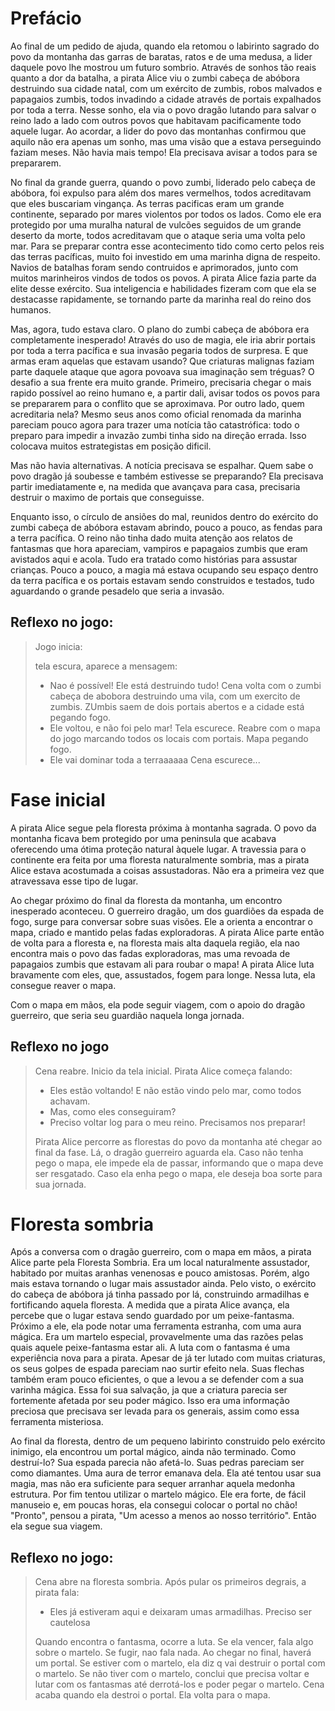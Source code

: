 # Prefácio

Ao final de um pedido de ajuda, quando ela retomou o labirinto sagrado do povo da montanha das garras de baratas, ratos e de uma medusa, a lider daquele povo lhe mostrou um futuro sombrio.
Através de sonhos tão reais quanto a dor da batalha, a pirata Alice viu o zumbi cabeça de abóbora destruindo sua cidade natal, com um exército de zumbis, robos malvados e papagaios zumbis, todos invadindo a cidade através de portais expalhados por toda a terra.
Nesse sonho, ela via o povo dragão lutando para salvar o reino lado a lado com outros povos que habitavam pacificamente todo aquele lugar.
Ao acordar, a lider do povo das montanhas confirmou que aquilo não era apenas um sonho, mas uma visão que a estava perseguindo faziam meses.
Não havia mais tempo! Ela precisava avisar a todos para se prepararem.

No final da grande guerra, quando o povo zumbi, liderado pelo cabeça de abóbora, foi expulso para além dos mares vermelhos, todos acreditavam que eles buscariam vingança. As terras pacificas eram um grande continente, separado por mares violentos por todos os lados.
Como ele era protegido por uma muralha natural de vulcões seguidos de um grande deserto da morte, todos acreditavam que o ataque seria uma volta pelo mar.
Para se preparar contra esse acontecimento tido como certo pelos reis das terras pacíficas, muito foi investido em uma marinha digna de respeito. Navios de batalhas foram sendo contruidos e aprimorados, junto com muitos marinheiros vindos de todos os povos.
A pirata Alice fazia parte da elite desse exército. Sua inteligencia e habilidades fizeram com que ela se destacasse rapidamente, se tornando parte da marinha real do reino dos humanos.

Mas, agora, tudo estava claro. O plano do zumbi cabeça de abóbora era completamente inesperado! Através do uso de magia, ele iria abrir portais por toda a terra pacífica e sua invasão pegaria todos de surpresa. E que armas eram aquelas que estavam usando? Que criaturas malignas faziam parte daquele ataque que agora povoava sua imaginação sem tréguas?
O desafio a sua frente era muito grande. Primeiro, precisaria chegar o mais rapido possível ao reino humano e, a partir dali, avisar todos os povos para se prepararem para o conflito que se aproximava. Por outro lado, quem acreditaria nela? Mesmo seus anos como oficial renomada da marinha pareciam pouco agora para trazer uma notícia tão catastrófica: todo o preparo para impedir a invazão zumbi tinha sido na direção errada. Isso colocava muitos estrategistas em posição dificil.

Mas não havia alternativas. A notícia precisava se espalhar. Quem sabe o povo dragão já soubesse e também estivesse se preparando? Ela precisava partir imediatamente e, na medida que avançava para casa, precisaria destruir o maximo de portais que conseguisse.

Enquanto isso, o círculo de ansiões do mal, reunidos dentro do exército do zumbi cabeça de abóbora estavam abrindo, pouco a pouco, as fendas para a terra pacífica. O reino não tinha dado muita atenção aos relatos de fantasmas que hora apareciam, vampiros e papagaios zumbis que eram avistados aqui e acola. Tudo era tratado como histórias para assustar crianças. Pouco a pouco, a magia má estava ocupando seu espaço dentro da terra pacífica e os portais estavam sendo construidos e testados, tudo aguardando o grande pesadelo que seria a invasão.


## Reflexo no jogo:

> Jogo inicia:
> 
> tela escura, aparece a mensagem:
>  - Nao é possível! Ele está destruindo tudo!
> Cena volta com o zumbi cabeça de abobora destruindo uma vila, com um exercito de zumbis. ZUmbis saem de dois portais abertos e a cidade está pegando fogo.
>  - Ele voltou, e não foi pelo mar!
> Tela escurece. Reabre com o mapa do jogo marcando todos os locais com portais. Mapa pegando fogo.
>  - Ele vai dominar toda a terraaaaaa
> Cena escurece...


# Fase inicial

A pirata Alice segue pela floresta próxima à montanha sagrada. O povo da montanha ficava bem protegido por uma peninsula que acabava oferecendo uma ótima proteção natural àquele lugar. A travessia para o continente era feita por uma floresta naturalmente sombria, mas a pirata Alice estava acostumada a coisas assustadoras. Não era a primeira vez que atravessava esse tipo de lugar.

Ao chegar próximo do final da floresta da montanha, um encontro inesperado aconteceu. O guerreiro dragão, um dos guardiões da espada de fogo, surge para conversar sobre suas visões. Ele a orienta a encontrar o mapa, criado e mantido pelas fadas exploradoras. A pirata Alice parte então de volta para a floresta e, na floresta mais alta daquela região, ela nao encontra mais o povo das fadas exploradoras, mas uma revoada de papagaios zumbis que estavam ali para roubar o mapa! A pirata Alice luta bravamente com eles, que, assustados, fogem para longe. Nessa luta, ela consegue reaver o mapa.

Com o mapa em mãos, ela pode seguir viagem, com o apoio do dragão guerreiro, que seria seu guardião naquela longa jornada.

## Reflexo no jogo

> Cena reabre. Inicio da tela inicial.
> Pirata Alice começa falando:
>  - Eles estão voltando! E não estão vindo pelo mar, como todos achavam.
>  - Mas, como eles conseguiram?
>  - Preciso voltar log para o meu reino. Precisamos nos preparar!
> 
> Pirata Alice percorre as florestas do povo da montanha até chegar ao final da fase. Lá, o dragão guerreiro aguarda ela.
> Caso não tenha pego o mapa, ele impede ela de passar, informando que o mapa deve ser resgatado.
> Caso ela enha pego o mapa, ele deseja boa sorte para sua jornada.
	


# Floresta sombria

Após a conversa com o dragão guerreiro, com o mapa em mãos, a pirata Alice parte pela Floresta Sombria. Era um local naturalmente assustador, habitado por muitas aranhas venenosas e pouco amistosas. Porém, algo mais estava tornando o lugar mais assustador ainda. Pelo visto, o exército do cabeça de abóbora já tinha passado por lá, construindo armadilhas e fortificando aquela floresta. A medida que a pirata Alice avança, ela percebe que o lugar estava sendo guardado por um peixe-fantasma. Próximo a ele, ela pode notar uma ferramenta estranha, com uma aura mágica. Era um martelo especial, provavelmente uma das razões pelas quais aquele peixe-fantasma estar ali.
A luta com o fantasma é uma experiência nova para a pirata. Apesar de já ter lutado com muitas criaturas, os seus golpes de espada pareciam nao surtir efeito nela. Suas flechas também eram pouco eficientes, o que a levou a se defender com a sua varinha mágica. Essa foi sua salvação, ja que a criatura parecia ser fortemente afetada por seu poder mágico. Isso era uma informação preciosa que precisava ser levada para os generais, assim como essa ferramenta misteriosa.

Ao final da floresta, dentro de um pequeno labirinto construido pelo exército inimigo, ela encontrou um portal mágico, ainda não terminado. Como destruí-lo? Sua espada parecia não afetá-lo. Suas pedras pareciam ser como diamantes. Uma aura de terror emanava dela. Ela até tentou usar sua magia, mas não era suficiente para sequer arranhar aquela medonha estrutura. Por fim tentou utilizar o martelo mágico. Ele era forte, de fácil manuseio e, em poucas horas, ela consegui colocar o portal no chão! "Pronto", pensou a pirata, "Um acesso a menos ao nosso território". Então ela segue sua viagem.

## Reflexo no jogo:

> Cena abre na floresta sombria. Após pular os primeiros degrais, a pirata fala:
>  - Eles já estiveram aqui e deixaram umas armadilhas. Preciso ser cautelosa
> 
> Quando encontra o fantasma, ocorre a luta. Se ela vencer, fala algo sobre o martelo. Se fugir, nao fala nada.
> Ao chegar no final, haverá um portal. 
> Se estiver com o martelo, ela diz q vai destruir o portal com o martelo.
> Se não tiver com o martelo, conclui que precisa voltar e lutar com os fantasmas até derrotá-los e poder pegar o martelo.
> Cena acaba quando ela destroi o portal. Ela volta para o mapa.
	
	
	
	
	
	
	
	
	
	
	
	
	
	
	
	
	
